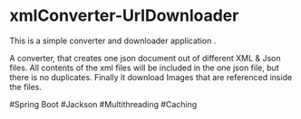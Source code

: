 # xmlConverter-UrlDownloader

This is a simple converter and downloader application .

A converter, that creates one json document out of different XML & Json files.
All contents of the xml files will be included in the one json file, but there is no duplicates.
Finally it download Images that are referenced inside the files.

#Spring Boot
#Jackson
#Multithreading
#Caching
